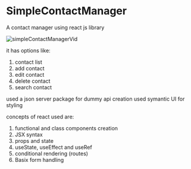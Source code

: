 # SimpleContactManager
A contact manager using react js library

![simpleContactManagerVid](https://user-images.githubusercontent.com/42468464/142823531-39c16723-1339-473f-baff-f885c2b05cb4.gif)



it has options like:
1. contact list
2. add contact
3. edit contact
4. delete contact
5. search contact

used a json server package for dummy api creation
used symantic UI for styling

concepts of react used are:
1. functional and class components creation
2. JSX syntax
3. props and state
4. useState, useEffect and useRef
5. conditional rendering (routes)
6. Basix form handling
